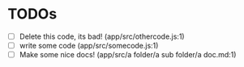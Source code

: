# TODOs

- [ ] Delete this code, its bad! (app/src/othercode.js:1)
- [ ] write some code (app/src/somecode.js:1)
- [ ] Make some nice docs! (app/src/a folder/a sub folder/a doc.md:1)
